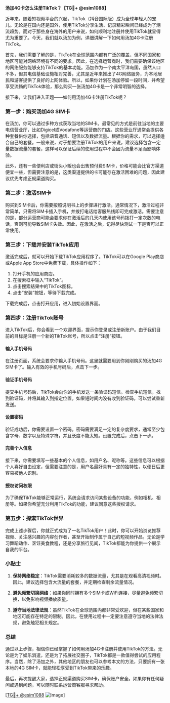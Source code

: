 **汤加4G卡怎么注册TikTok？【TG💪+ @esim1088】**

近年来，随着短视频平台的兴起，TikTok（抖音国际版）成为全球年轻人的宠儿。无论是在国内还是国外，使用TikTok分享生活、记录精彩瞬间已经成为了潮流趋势。而对于那些身在海外的用户来说，如何顺利地注册并使用TikTok就显得尤为重要了。今天，我们就以汤加为例，详细讲解一下如何用汤加4G卡注册TikTok。

首先，我们需要了解的是，TikTok在全球范围内都有广泛的覆盖，但不同国家和地区可能对网络环境有不同的要求。因此，在选择运营商时，我们需要确保该地区的网络服务能够支持TikTok的基本功能。汤加作为一个南太平洋岛国，虽然人口不多，但其电信基础设施相对完善，尤其是近年来推出了4G网络服务，为本地居民和游客提供了良好的上网体验。所以，如果你计划在汤加停留一段时间，并希望享受流畅的TikTok体验，那么购买一张汤加4G卡是一个非常明智的选择。

接下来，让我们进入正题——如何用汤加4G卡注册TikTok呢？

### 第一步：购买汤加4G SIM卡

在汤加，你可以通过多种方式获取当地的SIM卡。最常见的方式是前往当地的主要电信营业厅，比如Digicel或Vodafone等运营商的门店。这些营业厅通常会提供各种套餐供你选择，包括语音通话、短信以及数据流量。根据你的需求，可以选择适合自己的套餐。一般来说，对于想要注册TikTok的用户来说，建议选择包含一定量数据流量的套餐，这样可以保证后续的使用过程中不会因为流量不足而影响体验。

此外，还有一些便利店或街头小贩也会出售预付费SIM卡，价格可能会比官方渠道便宜一些，但需要注意的是，这类渠道提供的卡可能存在激活困难的问题，因此建议优先考虑正规渠道购买。

### 第二步：激活SIM卡

购买到SIM卡后，你需要按照说明书上的步骤进行激活。通常情况下，激活过程非常简单，只需将SIM卡插入手机，并拨打电话给客服热线即可完成激活。需要注意的是，部分运营商可能会要求你在激活后的几天内使用该号码拨打一定次数的电话，否则可能导致SIM卡失效。因此，在激活之后，记得尽快测试一下是否可以正常使用。

### 第三步：下载并安装TikTok应用

激活完成后，就可以开始下载TikTok应用程序了。TikTok可以在Google Play商店或Apple App Store中免费下载，具体操作如下：

1. 打开手机的应用商店。
2. 在搜索框中输入“TikTok”。
3. 点击搜索结果中的TikTok图标。
4. 点击“安装”按钮，等待下载完成。

下载完成后，点击打开应用，进入初始设置界面。

### 第四步：注册TikTok账号

进入TikTok后，你会看到一个欢迎界面，提示你登录或注册新账户。由于我们目前的目标是注册一个新的TikTok账号，所以点击“注册”按钮。

#### 输入手机号码

在注册页面，系统会要求你输入手机号码。这里就需要用到你刚刚购买的汤加4G SIM卡了。输入有效的手机号码后，点击下一步。

#### 验证手机号码

提交手机号码后，TikTok会向你的手机发送一条验证码短信。检查手机短信，找到验证码，并将其输入到指定位置。如果短时间内没有收到验证码，可以尝试重新发送。

#### 设置密码

验证成功后，你需要设置一个密码。密码需要满足一定的复杂度要求，通常至少包含字母、数字以及特殊字符，并且长度不能太短。设置完成后，点击下一步。

#### 完善个人信息

接下来，你需要填写一些基本的个人信息，如用户名、昵称等。这些信息可以根据个人喜好自由设定，但需要注意的是，用户名最好具有一定的独特性，以便日后更容易被他人识别。

#### 授权访问权限

为了确保TikTok能够正常运行，系统会请求访问某些设备的功能，例如相机、相册等。如果你希望充分利用TikTok的功能，建议同意这些授权请求。

### 第五步：探索TikTok世界

完成上述步骤后，你就正式成为了一名TikTok用户！此时，你可以开始浏览推荐视频、关注感兴趣的内容创作者，甚至开始制作属于自己的短视频作品。无论是学习舞蹈动作、烹饪美食教程，还是分享旅行见闻，TikTok都能为你提供一个展示自我的平台。

### 小贴士

1. **保持网络稳定**：TikTok需要消耗较多的数据流量，尤其是在观看高清视频时。因此，建议选择包含大流量的套餐，并定期检查剩余流量情况。
   
2. **避免频繁切换网络**：如果你同时拥有多个SIM卡或WiFi连接，尽量避免频繁切换，以免影响视频播放质量。

3. **遵守当地法律法规**：虽然TikTok在全球范围内都非常受欢迎，但在某些国家和地区可能存在特定的限制。因此，在使用过程中一定要注意遵守当地的法律法规，避免触犯相关规定。

### 总结

通过以上步骤，相信你已经掌握了如何用汤加4G卡注册并使用TikTok的方法。无论是为了娱乐消遣，还是为了拓展社交圈子，TikTok都是一款值得尝试的应用程序。当然，除了汤加之外，其他地区的朋友也可以参考本文的方法，只要拥有一张本地的4G SIM卡，就能轻松享受到TikTok带来的乐趣。

最后，再次提醒大家，选择正规渠道购买SIM卡，确保账户安全。如果你有任何疑问或遇到问题，可以随时联系运营商客服寻求帮助。

[[TG💪+ @esim1088](https://t.me/s/esim1088) ![Image](https://i.postimg.cc/4NQfJmqS/Snipaste-2025-05-13-00-14-12.png)]